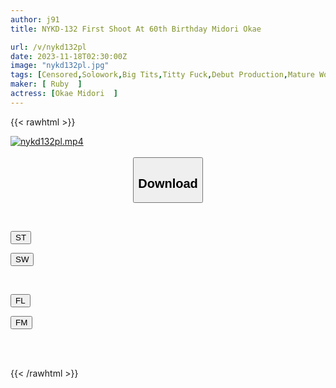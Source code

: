 ```yaml
---
author: j91
title: NYKD-132 First Shoot At 60th Birthday Midori Okae

url: /v/nykd132pl
date: 2023-11-18T02:30:00Z
image: "nykd132pl.jpg"
tags: [Censored,Solowork,Big Tits,Titty Fuck,Debut Production,Mature Woman,Huge Butt ]
maker: [ Ruby  ]
actress: [Okae Midori  ]
---
```



{{< rawhtml >}}

<div class="video" data-videoid="6pmlqOaxQZS9agY">
    <a href="javascript:;">
        <img src="/v/nykd132pl/nykd132pl.jpg" width="WIDTH" height="HEIGHT" alt="nykd132pl.mp4" loading="lazy">
    </a>
</div>

<script type="text/javascript" src="https://j91.asia/asset/on-demand-st.js"></script>

<br>
  <link rel="stylesheet" href="https://j91.asia/asset/bs5.css">
  
  <center>
  <button class="btn btn-primary" type="button" data-bs-toggle="collapse" data-bs-target=".multi-collapse" aria-expanded="false" aria-controls="multiCollapseExample1 multiCollapseExample2"><h2>Download</h2></button></center>
</p>
<div class="row">
  <div class="col">
    <div class="collapse multi-collapse" id="multiCollapseExample1">
      <div class="card card-body">
	      	      <br>
<div class="buttons">  
<p><a href="https://streamtape.to/v/6pmlqOaxQZS9agY" target="_blank"><button class="btn-hover color-3"><i class="fa fa-download"></i> ST</button></a></p>
<p><a href="https://sfastwish.com/efasoyiw5imk" target="_blank"><button class="btn-hover color-2"><i class="fa fa-download"></i> SW</button></a></p></div>
    </div>
  </div>
</div>
  <div class="col">
    <div class="collapse multi-collapse" id="multiCollapseExample2">
      <div class="card card-body">
	      <br>
<div class="buttons">
<p><a href="https://filelions.online/f/o1bf26ywsl45" target="_blank"><button class="btn-hover color-9"><i class="fa fa-download"></i> FL</button></a></p>
<p><a href="javascript:;" target="_blank"><button class="btn-hover color-8"><i class="fa fa-download"></i> FM</button></a></p></div>
<br><br>
      </div>
    </div>
  </div>
</div>

{{< /rawhtml >}}
